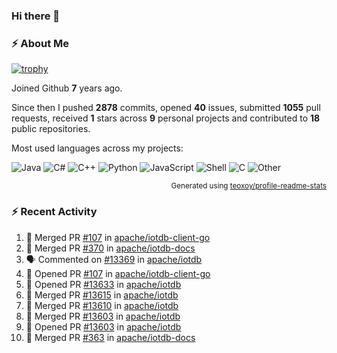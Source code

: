 ### Hi there 👋

### :zap: About Me

[![trophy](https://github-profile-trophy.vercel.app/?username=HTHou&theme=onedark)](https://github.com/ryo-ma/github-profile-trophy)
   
Joined Github **7** years ago.

Since then I pushed **2878** commits, opened **40** issues, submitted **1055** pull requests, received **1** stars across **9** personal projects and contributed to **18** public repositories.

Most used languages across my projects:

![Java](https://img.shields.io/static/v1?style=flat-square&label=%E2%A0%80&color=555&labelColor=%23b07219&message=Java%EF%B8%B189.6%25)
![C#](https://img.shields.io/static/v1?style=flat-square&label=%E2%A0%80&color=555&labelColor=%23178600&message=C%23%EF%B8%B13.9%25)
![C++](https://img.shields.io/static/v1?style=flat-square&label=%E2%A0%80&color=555&labelColor=%23f34b7d&message=C%2B%2B%EF%B8%B12.7%25)
![Python](https://img.shields.io/static/v1?style=flat-square&label=%E2%A0%80&color=555&labelColor=%233572A5&message=Python%EF%B8%B10.7%25)
![JavaScript](https://img.shields.io/static/v1?style=flat-square&label=%E2%A0%80&color=555&labelColor=%23f1e05a&message=JavaScript%EF%B8%B10.5%25)
![Shell](https://img.shields.io/static/v1?style=flat-square&label=%E2%A0%80&color=555&labelColor=%2389e051&message=Shell%EF%B8%B10.4%25)
![C](https://img.shields.io/static/v1?style=flat-square&label=%E2%A0%80&color=555&labelColor=%23555555&message=C%EF%B8%B10.4%25)
![Other](https://img.shields.io/static/v1?style=flat-square&label=%E2%A0%80&color=555&labelColor=%23ededed&message=Other%EF%B8%B11.4%25)

<p align="right"><sub>Generated using <a href="https://github.com/marketplace/actions/profile-readme-stats">teoxoy/profile-readme-stats</a></sub></p>


<!--![](https://github.com/HTHou/HTHou/blob/output/github-contribution-grid-snake.svg)-->

<!--![Haonan Hou's github stats](https://github-readme-stats.vercel.app/api?username=HTHou&count_private=true&show_icons=true&theme=onedark)-->

<!--![Haonan Hou's wakatime stats](https://github-readme-stats.vercel.app/api/wakatime?username=HTHou&layout=compact&theme=onedark)-->

<!--![Top Langs](https://github-readme-stats.vercel.app/api/top-langs/?username=HTHou&theme=onedark&layout=compact)-->

### :zap: Recent Activity
<!--START_SECTION:activity-->
1. 🎉 Merged PR [#107](https://github.com/apache/iotdb-client-go/pull/107) in [apache/iotdb-client-go](https://github.com/apache/iotdb-client-go)
2. 🎉 Merged PR [#370](https://github.com/apache/iotdb-docs/pull/370) in [apache/iotdb-docs](https://github.com/apache/iotdb-docs)
3. 🗣 Commented on [#13369](https://github.com/apache/iotdb/pull/13369#issuecomment-2377236875) in [apache/iotdb](https://github.com/apache/iotdb)
4. 💪 Opened PR [#107](https://github.com/apache/iotdb-client-go/pull/107) in [apache/iotdb-client-go](https://github.com/apache/iotdb-client-go)
5. 💪 Opened PR [#13633](https://github.com/apache/iotdb/pull/13633) in [apache/iotdb](https://github.com/apache/iotdb)
6. 🎉 Merged PR [#13615](https://github.com/apache/iotdb/pull/13615) in [apache/iotdb](https://github.com/apache/iotdb)
7. 🎉 Merged PR [#13610](https://github.com/apache/iotdb/pull/13610) in [apache/iotdb](https://github.com/apache/iotdb)
8. 🎉 Merged PR [#13603](https://github.com/apache/iotdb/pull/13603) in [apache/iotdb](https://github.com/apache/iotdb)
9. 💪 Opened PR [#13603](https://github.com/apache/iotdb/pull/13603) in [apache/iotdb](https://github.com/apache/iotdb)
10. 🎉 Merged PR [#363](https://github.com/apache/iotdb-docs/pull/363) in [apache/iotdb-docs](https://github.com/apache/iotdb-docs)
<!--END_SECTION:activity-->

<!--
**HTHou/HTHou** is a ✨ _special_ ✨ repository because its `README.md` (this file) appears on your GitHub profile.

Here are some ideas to get you started:

- 🔭 I’m currently working on ...
- 🌱 I’m currently learning ...
- 👯 I’m looking to collaborate on ...
- 🤔 I’m looking for help with ...
- 💬 Ask me about ...
- 📫 How to reach me: ...
- 😄 Pronouns: ...
- ⚡ Fun fact: ...
-->
